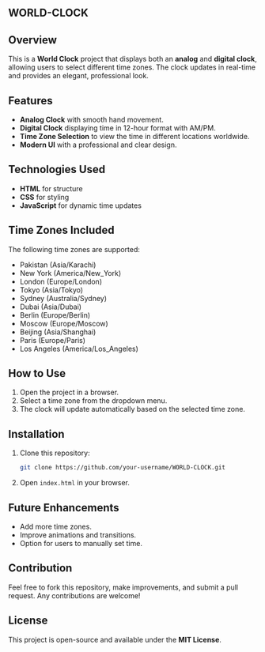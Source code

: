 ## WORLD-CLOCK



## Overview
This is a **World Clock** project that displays both an **analog** and **digital clock**, allowing users to select different time zones. The clock updates in real-time and provides an elegant, professional look.

## Features
- **Analog Clock** with smooth hand movement.
- **Digital Clock** displaying time in 12-hour format with AM/PM.
- **Time Zone Selection** to view the time in different locations worldwide.
- **Modern UI** with a professional and clear design.

## Technologies Used
- **HTML** for structure
- **CSS** for styling
- **JavaScript** for dynamic time updates

## Time Zones Included
The following time zones are supported:
- Pakistan (Asia/Karachi)
- New York (America/New_York)
- London (Europe/London)
- Tokyo (Asia/Tokyo)
- Sydney (Australia/Sydney)
- Dubai (Asia/Dubai)
- Berlin (Europe/Berlin)
- Moscow (Europe/Moscow)
- Beijing (Asia/Shanghai)
- Paris (Europe/Paris)
- Los Angeles (America/Los_Angeles)

## How to Use
1. Open the project in a browser.
2. Select a time zone from the dropdown menu.
3. The clock will update automatically based on the selected time zone.

## Installation
1. Clone this repository:
   ```bash
   git clone https://github.com/your-username/WORLD-CLOCK.git
   ```
2. Open `index.html` in your browser.

## Future Enhancements
- Add more time zones.
- Improve animations and transitions.
- Option for users to manually set time.

## Contribution
Feel free to fork this repository, make improvements, and submit a pull request. Any contributions are welcome!

## License
This project is open-source and available under the **MIT License**.

